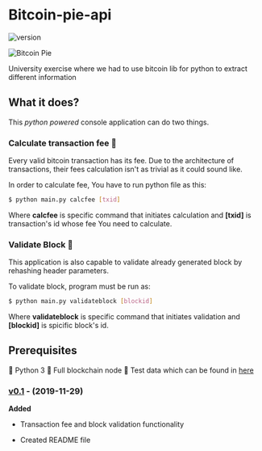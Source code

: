 # Bitcoin-pie-api

![version][version-badge]  

![Bitcoin Pie]( https://cryptobriefing.com/wp-content/uploads/2019/02/bitcoin-pie.jpg )

University exercise where we had to use bitcoin lib for python to extract different information



## What it does?

This *python powered* console application can do two things.

### Calculate transaction fee 🥧

Every valid bitcoin transaction has its fee. Due to the architecture of transactions, their fees calculation isn't as trivial as it could sound like.

In order to calculate fee, You have to run python file as this:

``` bash
$ python main.py calcfee [txid]
```

Where **calcfee** is specific command that initiates calculation and **[txid]** is transaction's id whose fee You need to calculate. 

### Validate Block 🥧

This application is also capable to validate already generated block by rehashing header parameters.

To validate block, program must be run as:

```bash
$ python main.py validateblock [blockid]
```

Where **validateblock** is specific command that initiates validation and **[blockid]** is spicific block's id.

##  **Prerequisites** 

🥧 Python 3
🥧 Full blockchain node
🥧 Test data which can be found in [here]( https://www.blockchain.com/explorer )



### [v0.1](https://github.com/zygisau/Bitcoin-pie-api/releases/tag/0.1) - (2019-11-29)  

**Added**  

 - Transaction fee and block validation functionality

 - Created README file

   

[version-badge]: https://img.shields.io/badge/version-0.1-orange.svg